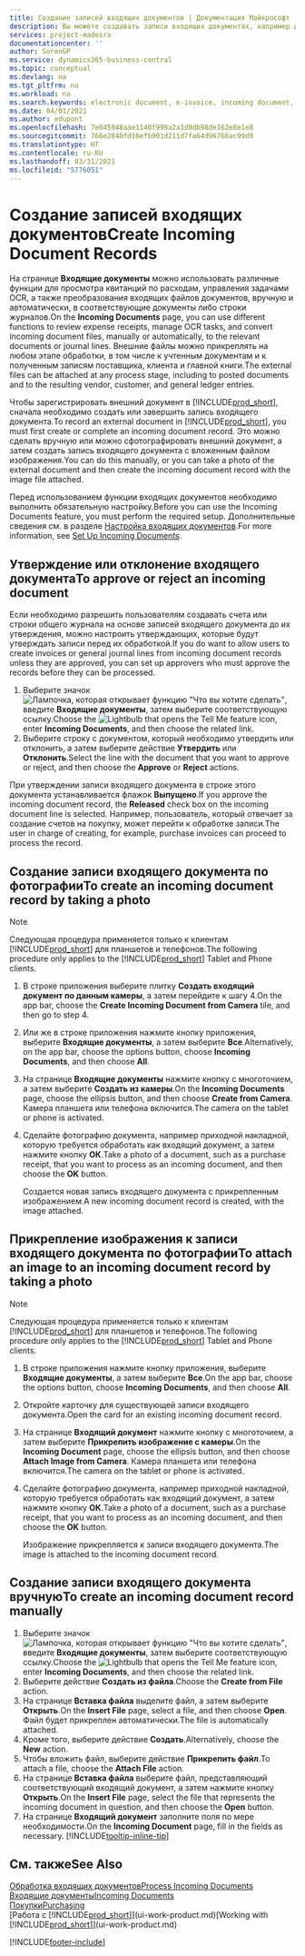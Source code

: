 ```yaml
---
title: Создание записей входящих документов | Документация Майкрософт
description: Вы можете создавать записи входящих документах, например для счетов, и управлять задачами OCR, eCommerce и обмена документами.
services: project-madeira
documentationcenter: ''
author: SorenGP
ms.service: dynamics365-business-central
ms.topic: conceptual
ms.devlang: na
ms.tgt_pltfrm: na
ms.workload: na
ms.search.keywords: electronic document, e-invoice, incoming document, OCR, ecommerce, document exchange, import invoice
ms.date: 04/01/2021
ms.author: edupont
ms.openlocfilehash: 7e045948aae1140f999a2a1d0db98de162e8e1e8
ms.sourcegitcommit: 766e2840fd16efb901d211d7fa64d96766ac99d9
ms.translationtype: HT
ms.contentlocale: ru-RU
ms.lasthandoff: 03/31/2021
ms.locfileid: "5776051"
---
```

# <a name="create-incoming-document-records"></a><span data-ttu-id="e22ff-103">Создание записей входящих документов</span><span class="sxs-lookup"><span data-stu-id="e22ff-103">Create Incoming Document Records</span></span>
<span data-ttu-id="e22ff-104">На странице **Входящие документы** можно использовать различные функции для просмотра квитанций по расходам, управления задачами OCR, а также преобразования входящих файлов документов, вручную и автоматически, в соответствующие документы либо строки журналов.</span><span class="sxs-lookup"><span data-stu-id="e22ff-104">On the **Incoming Documents** page, you can use different functions to review expense receipts, manage OCR tasks, and convert incoming document files, manually or automatically, to the relevant documents or journal lines.</span></span> <span data-ttu-id="e22ff-105">Внешние файлы можно прикреплять на любом этапе обработки, в том числе к учтенным документам и к полученным записям поставщика, клиента и главной книги.</span><span class="sxs-lookup"><span data-stu-id="e22ff-105">The external files can be attached at any process stage, including to posted documents and to the resulting vendor, customer, and general ledger entries.</span></span>

<span data-ttu-id="e22ff-106">Чтобы зарегистрировать внешний документ в [!INCLUDE[prod_short](includes/prod_short.md)], сначала необходимо создать или завершить запись входящего документа.</span><span class="sxs-lookup"><span data-stu-id="e22ff-106">To record an external document in [!INCLUDE[prod_short](includes/prod_short.md)], you must first create or complete an incoming document record.</span></span> <span data-ttu-id="e22ff-107">Это можно сделать вручную или можно сфотографировать внешний документ, а затем создать запись входящего документа с вложенным файлом изображения.</span><span class="sxs-lookup"><span data-stu-id="e22ff-107">You can do this manually, or you can take a photo of the external document and then create the incoming document record with the image file attached.</span></span>

<span data-ttu-id="e22ff-108">Перед использованием функции входящих документов необходимо выполнить обязательную настройку.</span><span class="sxs-lookup"><span data-stu-id="e22ff-108">Before you can use the Incoming Documents feature, you must perform the required setup.</span></span> <span data-ttu-id="e22ff-109">Дополнительные сведения см. в разделе [Настройка входящих документов](across-how-setup-income-documents.md).</span><span class="sxs-lookup"><span data-stu-id="e22ff-109">For more information, see [Set Up Incoming Documents](across-how-setup-income-documents.md).</span></span>

## <a name="to-approve-or-reject-an-incoming-document"></a><span data-ttu-id="e22ff-110">Утверждение или отклонение входящего документа</span><span class="sxs-lookup"><span data-stu-id="e22ff-110">To approve or reject an incoming document</span></span>
<span data-ttu-id="e22ff-111">Если необходимо разрешить пользователям создавать счета или строки общего журнала на основе записей входящего документа до их утверждения, можно настроить утверждающих, которые будут утверждать записи перед их обработкой.</span><span class="sxs-lookup"><span data-stu-id="e22ff-111">If you do want to allow users to create invoices or general journal lines from incoming document records unless they are approved, you can set up approvers who must approve the records before they can be processed.</span></span>

1. <span data-ttu-id="e22ff-112">Выберите значок ![Лампочка, которая открывает функцию "Что вы хотите сделать"](media/ui-search/search_small.png "Что вы хотите сделать"), введите **Входящие документы**, затем выберите соответствующую ссылку.</span><span class="sxs-lookup"><span data-stu-id="e22ff-112">Choose the ![Lightbulb that opens the Tell Me feature](media/ui-search/search_small.png "Tell me what you want to do") icon, enter **Incoming Documents**, and then choose the related link.</span></span>
2. <span data-ttu-id="e22ff-113">Выберите строку с документом, который необходимо утвердить или отклонить, а затем выберите действие **Утвердить** или **Отклонить**.</span><span class="sxs-lookup"><span data-stu-id="e22ff-113">Select the line with the document that you want to approve or reject, and then choose the **Approve** or **Reject** actions.</span></span>

<span data-ttu-id="e22ff-114">При утверждении записи входящего документа в строке этого документа устанавливается флажок **Выпущено**.</span><span class="sxs-lookup"><span data-stu-id="e22ff-114">If you approve the incoming document record, the **Released** check box on the incoming document line is selected.</span></span> <span data-ttu-id="e22ff-115">Например, пользователь, который отвечает за создание счетов на покупку, может перейти к обработке записи.</span><span class="sxs-lookup"><span data-stu-id="e22ff-115">The user in charge of creating, for example, purchase invoices can proceed to process the record.</span></span>

## <a name="to-create-an-incoming-document-record-by-taking-a-photo"></a><span data-ttu-id="e22ff-116">Создание записи входящего документа по фотографии</span><span class="sxs-lookup"><span data-stu-id="e22ff-116">To create an incoming document record by taking a photo</span></span>
> [!NOTE]  
>   <span data-ttu-id="e22ff-117">Следующая процедура применяется только к клиентам [!INCLUDE[prod_short](includes/prod_short.md)] для планшетов и телефонов.</span><span class="sxs-lookup"><span data-stu-id="e22ff-117">The following procedure only applies to the [!INCLUDE[prod_short](includes/prod_short.md)] Tablet and Phone clients.</span></span>

1. <span data-ttu-id="e22ff-118">В строке приложения выберите плитку **Создать входящий документ по данным камеры**, а затем перейдите к шагу 4.</span><span class="sxs-lookup"><span data-stu-id="e22ff-118">On the app bar, choose the **Create Incoming Document from Camera** tile, and then go to step 4.</span></span>
2. <span data-ttu-id="e22ff-119">Или же в строке приложения нажмите кнопку приложения, выберите **Входящие документы**, а затем выберите **Все**.</span><span class="sxs-lookup"><span data-stu-id="e22ff-119">Alternatively, on the app bar, choose the options button, choose **Incoming Documents**, and then choose **All**.</span></span>
3. <span data-ttu-id="e22ff-120">На странице **Входящие документы** нажмите кнопку с многоточием, а затем выберите **Создать из камеры**.</span><span class="sxs-lookup"><span data-stu-id="e22ff-120">On the **Incoming Documents** page, choose the ellipsis button, and then choose **Create from Camera**.</span></span> <span data-ttu-id="e22ff-121">Камера планшета или телефона включится.</span><span class="sxs-lookup"><span data-stu-id="e22ff-121">The camera on the tablet or phone is activated.</span></span>
4. <span data-ttu-id="e22ff-122">Сделайте фотографию документа, например приходной накладной, которую требуется обработать как входящий документ, а затем нажмите кнопку **ОК**.</span><span class="sxs-lookup"><span data-stu-id="e22ff-122">Take a photo of a document, such as a purchase receipt, that you want to process as an incoming document, and then choose the **OK** button.</span></span>

    <span data-ttu-id="e22ff-123">Создается новая запись входящего документа с прикрепленным изображением.</span><span class="sxs-lookup"><span data-stu-id="e22ff-123">A new incoming document record is created, with the image attached.</span></span>

## <a name="to-attach-an-image-to-an-incoming-document-record-by-taking-a-photo"></a><span data-ttu-id="e22ff-124">Прикрепление изображения к записи входящего документа по фотографии</span><span class="sxs-lookup"><span data-stu-id="e22ff-124">To attach an image to an incoming document record by taking a photo</span></span>
> [!NOTE]  
>   <span data-ttu-id="e22ff-125">Следующая процедура применяется только к клиентам [!INCLUDE[prod_short](includes/prod_short.md)] для планшетов и телефонов.</span><span class="sxs-lookup"><span data-stu-id="e22ff-125">The following procedure only applies to the [!INCLUDE[prod_short](includes/prod_short.md)] Tablet and Phone clients.</span></span>

1. <span data-ttu-id="e22ff-126">В строке приложения нажмите кнопку приложения, выберите **Входящие документы**, а затем выберите **Все**.</span><span class="sxs-lookup"><span data-stu-id="e22ff-126">On the app bar, choose the options button, choose **Incoming Documents**, and then choose **All**.</span></span>
2. <span data-ttu-id="e22ff-127">Откройте карточку для существующей записи входящего документа.</span><span class="sxs-lookup"><span data-stu-id="e22ff-127">Open the card for an existing incoming document record.</span></span>
3. <span data-ttu-id="e22ff-128">На странице **Входящий документ** нажмите кнопку с многоточием, а затем выберите **Прикрепить изображение с камеры**.</span><span class="sxs-lookup"><span data-stu-id="e22ff-128">On the **Incoming Document** page, choose the ellipsis button, and then choose **Attach Image from Camera**.</span></span> <span data-ttu-id="e22ff-129">Камера планшета или телефона включится.</span><span class="sxs-lookup"><span data-stu-id="e22ff-129">The camera on the tablet or phone is activated.</span></span>
4. <span data-ttu-id="e22ff-130">Сделайте фотографию документа, например приходной накладной, которую требуется обработать как входящий документ, а затем нажмите кнопку **ОК**.</span><span class="sxs-lookup"><span data-stu-id="e22ff-130">Take a photo of a document, such as a purchase receipt, that you want to process as an incoming document, and then choose the **OK** button.</span></span>

    <span data-ttu-id="e22ff-131">Изображение прикрепляется к записи входящего документа.</span><span class="sxs-lookup"><span data-stu-id="e22ff-131">The image is attached to the incoming document record.</span></span>

## <a name="to-create-an-incoming-document-record-manually"></a><span data-ttu-id="e22ff-132">Создание записи входящего документа вручную</span><span class="sxs-lookup"><span data-stu-id="e22ff-132">To create an incoming document record manually</span></span>
1. <span data-ttu-id="e22ff-133">Выберите значок ![Лампочка, которая открывает функцию "Что вы хотите сделать"](media/ui-search/search_small.png "Что вы хотите сделать"), введите **Входящие документы**, затем выберите соответствующую ссылку.</span><span class="sxs-lookup"><span data-stu-id="e22ff-133">Choose the ![Lightbulb that opens the Tell Me feature](media/ui-search/search_small.png "Tell me what you want to do") icon, enter **Incoming Documents**, and then choose the related link.</span></span>
2. <span data-ttu-id="e22ff-134">Выберите действие **Создать из файла**.</span><span class="sxs-lookup"><span data-stu-id="e22ff-134">Choose the **Create from File** action.</span></span>  
3. <span data-ttu-id="e22ff-135">На странице **Вставка файла** выделите файл, а затем выберите **Открыть**.</span><span class="sxs-lookup"><span data-stu-id="e22ff-135">On the **Insert File** page, select a file, and then choose **Open**.</span></span> <span data-ttu-id="e22ff-136">Файл будет прикреплен автоматически.</span><span class="sxs-lookup"><span data-stu-id="e22ff-136">The file is automatically attached.</span></span>
4. <span data-ttu-id="e22ff-137">Кроме того, выберите действие **Создать**.</span><span class="sxs-lookup"><span data-stu-id="e22ff-137">Alternatively, choose the **New** action.</span></span>
5. <span data-ttu-id="e22ff-138">Чтобы вложить файл, выберите действие **Прикрепить файл**.</span><span class="sxs-lookup"><span data-stu-id="e22ff-138">To attach a file, choose the **Attach File** action.</span></span>
6. <span data-ttu-id="e22ff-139">На странице **Вставка файла** выберите файл, представляющий соответствующий входящий документ, а затем нажмите кнопку **Открыть**.</span><span class="sxs-lookup"><span data-stu-id="e22ff-139">On the **Insert File** page, select the file that represents the incoming document in question, and then choose the **Open** button.</span></span>
7. <span data-ttu-id="e22ff-140">На странице **Входящий документ** заполните поля по мере необходимости.</span><span class="sxs-lookup"><span data-stu-id="e22ff-140">On the **Incoming Document** page, fill in the fields as necessary.</span></span> [!INCLUDE[tooltip-inline-tip](includes/tooltip-inline-tip_md.md)]

## <a name="see-also"></a><span data-ttu-id="e22ff-141">См. также</span><span class="sxs-lookup"><span data-stu-id="e22ff-141">See Also</span></span>
[<span data-ttu-id="e22ff-142">Обработка входящих документов</span><span class="sxs-lookup"><span data-stu-id="e22ff-142">Process Incoming Documents</span></span>](across-process-income-documents.md)  
[<span data-ttu-id="e22ff-143">Входящие документы</span><span class="sxs-lookup"><span data-stu-id="e22ff-143">Incoming Documents</span></span>](across-income-documents.md)  
[<span data-ttu-id="e22ff-144">Покупки</span><span class="sxs-lookup"><span data-stu-id="e22ff-144">Purchasing</span></span>](purchasing-manage-purchasing.md)  
<span data-ttu-id="e22ff-145">[Работа с [!INCLUDE[prod_short](includes/prod_short.md)]](ui-work-product.md)</span><span class="sxs-lookup"><span data-stu-id="e22ff-145">[Working with [!INCLUDE[prod_short](includes/prod_short.md)]](ui-work-product.md)</span></span>


[!INCLUDE[footer-include](includes/footer-banner.md)]